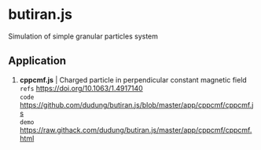 # butiran.js
Simulation of simple granular particles system

## Application
1. **cppcmf.js** | Charged particle in perpendicular constant magnetic field<br>
   `refs` https://doi.org/10.1063/1.4917140<br>
   `code` https://github.com/dudung/butiran.js/blob/master/app/cppcmf/cppcmf.js<br>
   `demo` https://raw.githack.com/dudung/butiran.js/master/app/cppcmf/cppcmf.html
